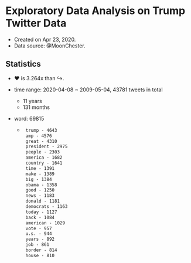 # Exploratory Data Analysis on Trump Twitter Data

- Created on Apr 23, 2020.
- Data source: @MoonChester.

## Statistics

- :heart: is 3.264x than :arrow_right_hook:.

- time range: 2020-04-08 \~ 2009-05-04, 43781 tweets in total

  - 11 years
  - 131 months

- word: 69815

  - ```txt
     trump - 4643
     amp - 4576
     great - 4310
     president - 2975
     people - 2303
     america - 1682
     country - 1641
     time - 1391
     make - 1389
     big - 1384
     obama - 1358
     good - 1250
     news - 1183
     donald - 1181
     democrats - 1163
     today - 1127
     back - 1084
     american - 1029
     vote - 957
     u.s. - 944
     years - 892
     job - 861
     border - 814
     house - 810
    ```